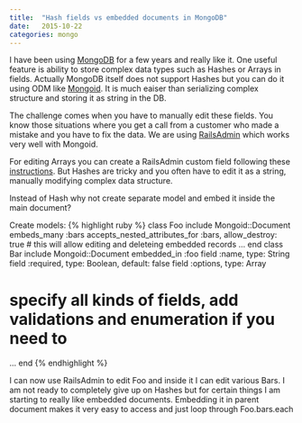 ```yaml
---
title:  "Hash fields vs embedded documents in MongoDB"
date: 	2015-10-22
categories: mongo
---
```


I have been using [MongoDB](https://www.mongodb.org/) for a few years and really like it.  One useful feature is ability to store complex data types such as Hashes or Arrays in fields.  Actually MongoDB itself does not support Hashes but you can do it using ODM like [Mongoid](https://github.com/mongodb/mongoid).  It is much eaiser than serializing complex structure and storing it as string in the DB.

The challenge comes when you have to manually edit these fields.  You know those situations where you get a call from a customer who made a mistake and you have to fix the data.  We are using [RailsAdmin](https://github.com/sferik/rails_admin) which works very well with Mongoid.

For editing Arrays you can create a RailsAdmin custom field following these [instructions](https://github.com/sferik/rails_admin/issues/1218).  But Hashes are tricky and you often have to edit it as a string, manually modifying complex data structure.

Instead of Hash why not create separate model and embed it inside the main document?

Create models:
{% highlight ruby %}
class Foo
  include Mongoid::Document
  embeds_many  :bars
  accepts_nested_attributes_for :bars, allow_destroy: true  #	this will allow editing and deleteing embedded records
  ...
end
class Bar
  include Mongoid::Document
  embedded_in :foo
  field :name,                  type: String
  field :required,              type: Boolean, default: false
  field :options,               type: Array
  #	specify all kinds of fields, add validations and enumeration if you need to
  ...
end
{% endhighlight %}

I can now use RailsAdmin to edit Foo and inside it I can edit various Bars.  I am not ready to completely give up on Hashes but for certain things I am starting to really like embedded documents.  Embedding it in parent document makes it very easy to access and just loop through Foo.bars.each